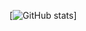 <!--### Hi there 👋 -->

[![GitHub stats](https://github-readme-stats.vercel.app/api?username=psanzay&count_private=true&show_icons=true)]

